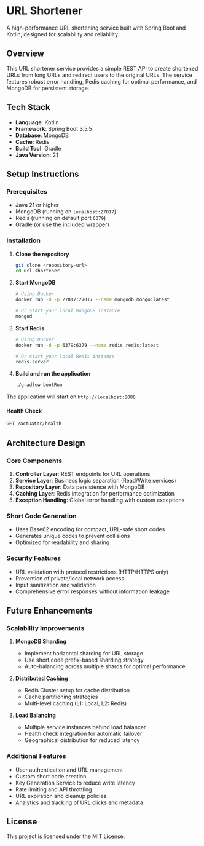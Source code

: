 # URL Shortener

A high-performance URL shortening service built with Spring Boot and Kotlin, designed for scalability and reliability.

## Overview

This URL shortener service provides a simple REST API to create shortened URLs from long URLs and redirect users to the original URLs. The service features robust error handling, Redis caching for optimal performance, and MongoDB for persistent storage.

## Tech Stack

- **Language**: Kotlin
- **Framework**: Spring Boot 3.5.5
- **Database**: MongoDB
- **Cache**: Redis
- **Build Tool**: Gradle
- **Java Version**: 21

## Setup Instructions

### Prerequisites

- Java 21 or higher
- MongoDB (running on `localhost:27017`)
- Redis (running on default port `6379`)
- Gradle (or use the included wrapper)

### Installation

1. **Clone the repository**
   ```bash
   git clone <repository-url>
   cd url-shortener
   ```

2. **Start MongoDB**
   ```bash
   # Using Docker
   docker run -d -p 27017:27017 --name mongodb mongo:latest
   
   # Or start your local MongoDB instance
   mongod
   ```

3. **Start Redis**
   ```bash
   # Using Docker
   docker run -d -p 6379:6379 --name redis redis:latest
   
   # Or start your local Redis instance
   redis-server
   ```

4. **Build and run the application**
   ```bash
   ./gradlew bootRun
   ```

The application will start on `http://localhost:8080`

#### Health Check
```bash
GET /actuator/health
```

## Architecture Design

### Core Components

1. **Controller Layer**: REST endpoints for URL operations
2. **Service Layer**: Business logic separation (Read/Write services)
3. **Repository Layer**: Data persistence with MongoDB
4. **Caching Layer**: Redis integration for performance optimization
5. **Exception Handling**: Global error handling with custom exceptions

### Short Code Generation

- Uses Base62 encoding for compact, URL-safe short codes
- Generates unique codes to prevent collisions
- Optimized for readability and sharing

### Security Features

- URL validation with protocol restrictions (HTTP/HTTPS only)
- Prevention of private/local network access
- Input sanitization and validation
- Comprehensive error responses without information leakage

## Future Enhancements

### Scalability Improvements

1. **MongoDB Sharding**
   - Implement horizontal sharding for URL storage
   - Use short code prefix-based sharding strategy
   - Auto-balancing across multiple shards for optimal performance

2. **Distributed Caching**
   - Redis Cluster setup for cache distribution
   - Cache partitioning strategies
   - Multi-level caching (L1: Local, L2: Redis)

3. **Load Balancing**
   - Multiple service instances behind load balancer
   - Health check integration for automatic failover
   - Geographical distribution for reduced latency

### Additional Features

- User authentication and URL management
- Custom short code creation
- Key Generation Service to reduce write latency
- Rate limiting and API throttling
- URL expiration and cleanup policies
- Analytics and tracking of URL clicks and metadata

## License

This project is licensed under the MIT License.